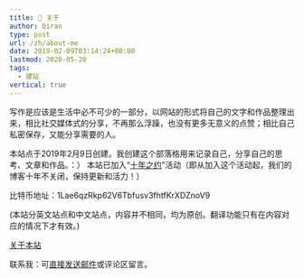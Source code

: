 ```yaml
---
title: 👤 关于
author: Qiran
type: post
url: /zh/about-me
date: 2019-02-09T03:14:24+00:00
lastmod: 2020-05-20
tags: 
  - 建站
vertical: true
---
```

写作是应该是生活中必不可少的一部分，以网站的形式将自己的文字和作品整理出来，相比社交媒体式的分享，不再那么浮躁，也没有更多无意义的点赞；相比自己私密保存，又能分享需要的人。

本站点于2019年2月9日创建。我创建这个部落格用来记录自己，分享自己的思考、文章和作品。：）
本站已加入“[十年之约](https://foreverblog.cn/)”活动（即从加入这个活动起，我们的博客十年不关闭，保持更新和活力！）

比特币地址：1Lae6qzRkp62V6Tbfusv3fhtfKrXDZnoV9

(本站分英文站点和中文站点，内容并不相同，均为原创。翻译功能只有在内容对应的情况下才有效。) 

[关于本站][1]

联系我：可[直接发送邮件](mailto:woshiniuziku@gmail.com)或评论区留言。

 [1]: /tags/building-site/
